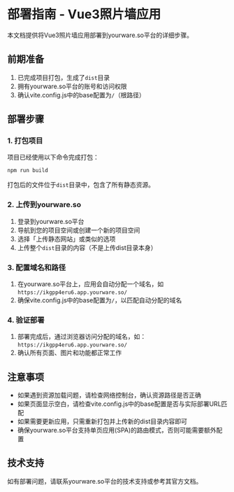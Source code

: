 # 部署指南 - Vue3照片墙应用

本文档提供将Vue3照片墙应用部署到yourware.so平台的详细步骤。

## 前期准备

1. 已完成项目打包，生成了`dist`目录
2. 拥有yourware.so平台的账号和访问权限
3. 确认vite.config.js中的base配置为`/`（根路径）

## 部署步骤

### 1. 打包项目

项目已经使用以下命令完成打包：

```bash
npm run build
```

打包后的文件位于`dist`目录中，包含了所有静态资源。

### 2. 上传到yourware.so

1. 登录到yourware.so平台
2. 导航到您的项目空间或创建一个新的项目空间
3. 选择「上传静态网站」或类似的选项
4. 上传整个`dist`目录的内容（不是上传dist目录本身）

### 3. 配置域名和路径

1. 在yourware.so平台上，应用会自动分配一个域名，如`https://ikgpp4eru6.app.yourware.so/`
2. 确保vite.config.js中的base配置为`/`，以匹配自动分配的域名

### 4. 验证部署

1. 部署完成后，通过浏览器访问分配的域名，如：`https://ikgpp4eru6.app.yourware.so/`
2. 确认所有页面、图片和功能都正常工作

## 注意事项

- 如果遇到资源加载问题，请检查网络控制台，确认资源路径是否正确
- 如果页面显示空白，请检查vite.config.js中的base配置是否与实际部署URL匹配
- 如果需要更新应用，只需重新打包并上传新的dist目录内容即可
- 确保yourware.so平台支持单页应用(SPA)的路由模式，否则可能需要额外配置

## 技术支持

如有部署问题，请联系yourware.so平台的技术支持或参考其官方文档。